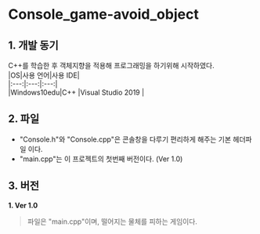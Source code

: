 # Console_game-avoid_object  
## 1. 개발 동기  
C++를 학습한 후 객체지향을 적용해 프로그래밍을 하기위해 시작하였다.  
|OS|사용 언어|사용 IDE|  
|:---:|:---:|:---:|  
|Windows10edu|C++ |Visual Studio 2019 |  
## 2. 파일    
* "Console.h"와 "Console.cpp"은 콘솔창을 다루기 편리하게 해주는 기본 헤더파일 이다.  
* "main.cpp"는 이 프로젝트의 첫번째 버전이다. (Ver 1.0)  
## 3. 버전  
**1. Ver 1.0**  
>파일은 "main.cpp"이며, 떨어지는 물체를 피하는 게임이다.  
>
